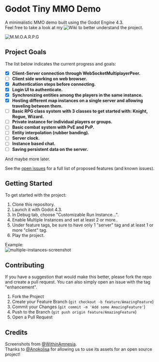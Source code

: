  # Godot Tiny MMO Demo

A minimalistic MMO demo built using the Godot Engine 4.3.  
Feel free to take a look at my ![Wiki](https://github.com/SlayHorizon/godot-tiny-mmo-demo/wiki) to better understand the project.

![M.M.O.A.R.P.G](https://github.com/user-attachments/assets/8831d50b-7350-47b2-adbc-5d1cb3992301)

## Project Goals

The list below indicates the current progress and goals:

- [X] **Client-Server connection through WebSocketMultiplayerPeer.**
- [ ] **Client side working on web browser.**
- [X] **Authentication steps before connecting.**
- [x] **Login UI to authenticate.**
- [X] **Synchronizing entities among the players in the same instance.**
- [X] **Hosting different map instances on a single server and allowing traveling between them.**
- [ ] **Basic RPG class system with 3 classes to get started with: Knight, Rogue, Wizard.**
- [ ] **Private instance for individual players or groups.**
- [ ] **Basic combat system with PvE and PvP.**
- [ ] **Entity interpolation (rubber banding).**
- [ ] **Server clock.**
- [ ] **Instance based chat.**
- [ ] **Saving persistent data on the server.**

And maybe more later.

See the [open issues](https://github.com/SlayHorizon/godot-tiny-mmo-template/issues) for a full list of proposed features (and known issues).  

## Getting Started

To get started with the project:
1. Clone this repository.
2. Launch it with Godot 4.3.
3. In Debug tab, choose "Customizable Run Instance...".
4. Enable Multiple Instances and set at least 2 or more..
5. Under feature tags, be sure to have only 1 "server" tag and at least 1 or more "client" tag.
6. Play the project.

Example:  
![multiple-instances-screenshot](https://github.com/user-attachments/assets/5cf7cc61-e8e6-468d-b917-b505a59168cf)

## Contributing

If you have a suggestion that would make this better, please fork the repo and create a pull request. You can also simply open an issue with the tag "enhancement".

1. Fork the Project
2. Create your Feature Branch (`git checkout -b feature/AmazingFeature`)
3. Commit your Changes (`git commit -m 'Add some AmazingFeature'`)
4. Push to the Branch (`git push origin feature/AmazingFeature`)
5. Open a Pull Request

## Credits
Screenshots from [@WithinAmnesia](https://github.com/WithinAmnesia).  
Thanks to [@Anokolisa](https://anokolisa.itch.io/dungeon-crawler-pixel-art-asset-pack) for allowing us to use its assets for an open source project!
